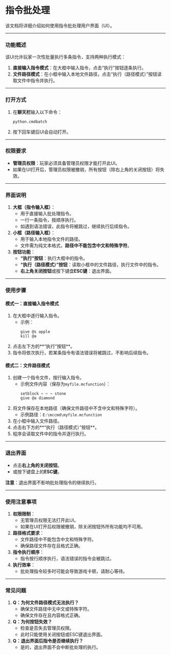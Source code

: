 # 指令批处理

该文档将详细介绍如何使用指令批处理用户界面（UI）。

---

### **功能概述**
该UI允许玩家一次性批量执行多条指令，支持两种执行模式：
1. **直接输入指令模式**：在大框中输入指令，点击“执行”按钮逐条执行。
2. **文件路径模式**：在小框中输入本地文件路径，点击“执行（路径模式）”按钮读取文件中指令并执行。

---

### **打开方式**
1. 在**聊天栏**输入以下命令：
   ```
   python.cmdbatch
   ```
2. 按下回车键后UI会自动打开。

---

### **权限要求**
- **管理员权限**：玩家必须具备管理员权限才能打开此UI。
- 如果在UI打开后，管理员权限被撤销，所有按钮（除右上角的关闭按钮）将失效。

---

### **界面说明**
1. **大框（指令输入框）**：
   - 用于直接输入批处理指令。
   - 一行一条指令，按顺序执行。
   - 如遇到语法错误，此指令将被跳过，继续执行后续指令。
2. **小框（路径输入框）**：
   - 用于输入本地指令文件的路径。
   - 文件需为纯文本格式，**路径中不能包含中文和特殊字符**。
3. **按钮功能**：
   - **“执行”按钮**：执行大框中的指令。
   - **“执行（路径模式）”按钮**：读取小框中的文件路径，执行文件中的指令。
   - **右上角关闭按钮**或按下键盘**ESC键**：退出界面。

---

### **使用步骤**

#### **模式一：直接输入指令模式**
1. 在大框中逐行输入指令。
   - 示例：
     ```
     give @s apple
     kill @a
     ```
2. 点击左下方的**“执行”按钮**。
3. 指令将依次执行，若某条指令有语法错误将被跳过，不影响后续指令。

#### **模式二：文件路径模式**
1. 创建一个指令文件，按行输入指令。
   - 示例文件内容（保存为`myfile.mcfunction`）：
     ```
     setblock ~ ~ ~ stone
     give @a diamond
     ```
2. 将文件保存在本地路径（确保文件路径中不含中文和特殊字符）。
   - 示例路径：`E:\mccmd\myfile.mcfunction`
3. 在小框中输入文件路径。
4. 点击右下方的**“执行（路径模式）”按钮**。
5. 程序会读取文件中的指令并逐行执行。

---

### **退出界面**
- 点击**右上角的关闭按钮**。
- 或按下键盘上的**ESC键**。

**注意**：退出界面不影响批处理指令的继续执行。

---

### **使用注意事项**
1. **权限限制**：
   - 无管理员权限无法打开此UI。
   - 如果在UI打开后权限被撤销，除关闭按钮外所有功能均不可用。
2. **路径格式要求**：
   - 文件路径中不能包含中文和特殊字符。
   - 确保路径文件存在且格式正确。
3. **指令执行顺序**：
   - 指令按行顺序执行，语法错误的指令会被跳过。
4. **执行效率**：
   - 批处理指令较多时可能会导致游戏卡顿，请耐心等待。

---

### **常见问题**
1. **Q：为何文件路径模式无法执行？**
   - 确保文件路径中无中文或特殊字符。
   - 确保文件存在且内容格式正确。
2. **Q：为何按钮失效？**
   - 检查是否失去管理员权限。
   - 此时只能使用关闭按钮或ESC键退出界面。
3. **Q：退出界面后指令是否继续执行？**
   - 是的，退出界面不会中断批处理的执行。

